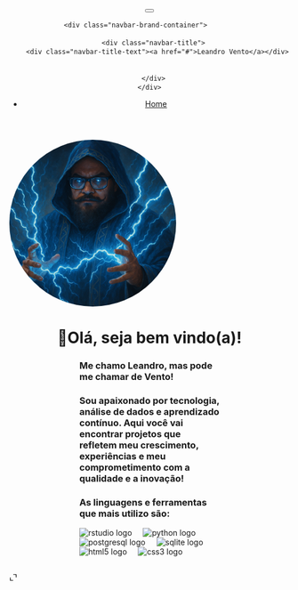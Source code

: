 <!DOCTYPE html>
<html xmlns="http://www.w3.org/1999/xhtml" lang="en" xml:lang="en"><head>

<meta charset="utf-8">
<meta name="generator" content="quarto-1.4.555">

<meta name="viewport" content="width=device-width, initial-scale=1.0, user-scalable=yes">


<title>Leandro Vento</title>
<style>
code{white-space: pre-wrap;}
span.smallcaps{font-variant: small-caps;}
div.columns{display: flex; gap: min(4vw, 1.5em);}
div.column{flex: auto; overflow-x: auto;}
div.hanging-indent{margin-left: 1.5em; text-indent: -1.5em;}
ul.task-list{list-style: none;}
ul.task-list li input[type="checkbox"] {
  width: 0.8em;
  margin: 0 0.8em 0.2em -1em; /* quarto-specific, see https://github.com/quarto-dev/quarto-cli/issues/4556 */ 
  vertical-align: middle;
}
</style>


<script src="vento-graficos_files/libs/clipboard/clipboard.min.js"></script>
<script src="vento-graficos_files/libs/quarto-html/quarto.js"></script>
<script src="vento-graficos_files/libs/quarto-html/popper.min.js"></script>
<script src="vento-graficos_files/libs/quarto-html/tippy.umd.min.js"></script>
<script src="vento-graficos_files/libs/quarto-html/anchor.min.js"></script>
<link href="vento-graficos_files/libs/quarto-html/tippy.css" rel="stylesheet">
<link href="vento-graficos_files/libs/quarto-html/quarto-syntax-highlighting-dark.css" rel="stylesheet" id="quarto-text-highlighting-styles">
<script src="vento-graficos_files/libs/bootstrap/bootstrap.min.js"></script>
<link href="vento-graficos_files/libs/bootstrap/bootstrap-icons.css" rel="stylesheet">
<link href="vento-graficos_files/libs/bootstrap/bootstrap.min.css" rel="stylesheet" id="quarto-bootstrap" data-mode="dark">
<script src="vento-graficos_files/libs/quarto-dashboard/quarto-dashboard.js"></script>
<script src="vento-graficos_files/libs/quarto-dashboard/stickythead.js"></script>
<script src="vento-graficos_files/libs/quarto-dashboard/datatables.min.js" kdttablesentinel="true"></script>
<script src="vento-graficos_files/libs/quarto-dashboard/pdfmake.min.js" kdttablesentinel="true"></script>
<script src="vento-graficos_files/libs/quarto-dashboard/vfs_fonts.js" kdttablesentinel="true"></script>
<script src="vento-graficos_files/libs/quarto-dashboard/web-components.js" type="module"></script>
<script src="vento-graficos_files/libs/quarto-dashboard/components.js"></script>
<link href="vento-graficos_files/libs/quarto-dashboard/datatables.min.css" rel="stylesheet" kdttablesentinel="true">


</head>

<body class="quarto-dashboard dashboard-fill fullcontent">

<header id="quarto-dashboard-header">
<nav class="navbar navbar-expand-md slim" data-bs-theme="dark">
  <div class="navbar-container container-fluid">
    <button class="navbar-toggler" type="button" data-bs-toggle="collapse" data-bs-target="#dashboard-collapse" aria-controls="dashboard-collapse" aria-expanded="false" aria-label="Toggle navigation">
      <span class="navbar-toggler-icon"></span>
    </button>    


    <div class="navbar-brand-container">       

      <div class="navbar-title">
        <div class="navbar-title-text"><a href="#">Leandro Vento</a></div>
        
        
      </div>
    </div>
<div id="dashboard-collapse" class="navbar-collapse collapse"><ul class="navbar-nav navbar-nav-scroll me-auto" role="tablist"><li class="nav-item" role="presentation"><a id="tab-home" class="nav-link active" data-bs-toggle="tab" role="tab" data-bs-target="#home" data-scrolling="false" href="#home" aria-controls="home" aria-selected="true"><span class="nav-link-text">Home</span></a></li></ul></div></div>
</nav>
</header>
<div class="page-layout-custom quarto-dashboard-content bslib-gap-spacing html-fill-container bslib-page-fill quarto-dashboard-pages">  

<div class="bslib-grid-item html-fill-item tab-content bslib-grid" data-layout="fill" style="display: grid; grid-template-rows: minmax(3em, 1fr); grid-auto-columns: minmax(0, 1fr);">
<div id="home" class="dashboard-page tab-pane show active html-fill-item html-fill-container" data-orientation="rows" aria-labelledby="tab-home">
<div class="html-fill-item html-fill-container bslib-grid" style="display: grid; grid-template-rows: minmax(3em, max-content); grid-auto-columns: minmax(0, 1fr);">
<div class="card html-fill-item html-fill-container bslib-card" data-fill="false" data-bslib-card-init="" data-require-bs-caller="card()" data-full-screen="false">
<div class="card-body html-fill-item html-fill-container">
<img src="img-perfil-github.png" align="center" alt="Perfil" style="width:300px; height:300px; border-radius:50%; margin-left: auto; margin-right: auto;"> <br>
<h1 align="center">
👋Olá, seja bem vindo(a)!
</h1>
<div data-align="left" style="width:50%; margin-left: auto; margin-right: auto;" class="html-fill-item html-fill-container">
<h3>
Me chamo Leandro, mas pode me chamar de Vento!
</h3>
<h3>
Sou apaixonado por tecnologia, análise de dados e aprendizado contínuo. Aqui você vai encontrar projetos que refletem meu crescimento, experiências e meu comprometimento com a qualidade e a inovação!
</h3>
<h3>
As linguagens e ferramentas que mais utilizo são:
</h3>
<p><img src="https://cdn.jsdelivr.net/gh/devicons/devicon/icons/rstudio/rstudio-original.svg" height="30" alt="rstudio logo"> <img width="12"> <img src="https://cdn.jsdelivr.net/gh/devicons/devicon/icons/python/python-original.svg" height="30" alt="python logo"> <img width="12"> <img src="https://cdn.jsdelivr.net/gh/devicons/devicon/icons/postgresql/postgresql-original.svg" height="30" alt="postgresql logo"> <img width="12"> <img src="https://cdn.jsdelivr.net/gh/devicons/devicon/icons/sqlite/sqlite-original.svg" height="30" alt="sqlite logo"> <img width="12"> <img src="https://cdn.jsdelivr.net/gh/devicons/devicon/icons/html5/html5-original.svg" height="30" alt="html5 logo"> <img width="12"> <img src="https://cdn.jsdelivr.net/gh/devicons/devicon/icons/css3/css3-original.svg" height="30" alt="css3 logo"></p>
</div>
<br>
<!-- # Página 2 -->
<!-- # Página 3 -->
</div>
<bslib-tooltip placement="auto" bsoptions="[]" data-require-bs-version="5" data-require-bs-caller="tooltip()">
    <template>Expand</template>
    <span class="bslib-full-screen-enter badge rounded-pill">
        <svg xmlns="http://www.w3.org/2000/svg" viewbox="0 0 24 24" style="height:1em;width:1em;" aria-hidden="true" role="img"><path d="M20 5C20 4.4 19.6 4 19 4H13C12.4 4 12 3.6 12 3C12 2.4 12.4 2 13 2H21C21.6 2 22 2.4 22 3V11C22 11.6 21.6 12 21 12C20.4 12 20 11.6 20 11V5ZM4 19C4 19.6 4.4 20 5 20H11C11.6 20 12 20.4 12 21C12 21.6 11.6 22 11 22H3C2.4 22 2 21.6 2 21V13C2 12.4 2.4 12 3 12C3.6 12 4 12.4 4 13V19Z"></path></svg>
    </span>
</bslib-tooltip><script data-bslib-card-init="">bslib.Card.initializeAllCards();</script></div>
<div id="3ade8a4a-fb1d-4a6c-8409-ac45482d5fc9" class="hidden html-fill-item html-fill-container">

</div>
</div>
</div>
</div>


<script id="quarto-html-after-body" type="application/javascript">
window.document.addEventListener("DOMContentLoaded", function (event) {
  const toggleBodyColorMode = (bsSheetEl) => {
    const mode = bsSheetEl.getAttribute("data-mode");
    const bodyEl = window.document.querySelector("body");
    if (mode === "dark") {
      bodyEl.classList.add("quarto-dark");
      bodyEl.classList.remove("quarto-light");
    } else {
      bodyEl.classList.add("quarto-light");
      bodyEl.classList.remove("quarto-dark");
    }
  }
  const toggleBodyColorPrimary = () => {
    const bsSheetEl = window.document.querySelector("link#quarto-bootstrap");
    if (bsSheetEl) {
      toggleBodyColorMode(bsSheetEl);
    }
  }
  toggleBodyColorPrimary();  
  const icon = "";
  const anchorJS = new window.AnchorJS();
  anchorJS.options = {
    placement: 'right',
    icon: icon
  };
  anchorJS.add('.anchored');
  const isCodeAnnotation = (el) => {
    for (const clz of el.classList) {
      if (clz.startsWith('code-annotation-')) {                     
        return true;
      }
    }
    return false;
  }
  const clipboard = new window.ClipboardJS('.code-copy-button', {
    text: function(trigger) {
      const codeEl = trigger.previousElementSibling.cloneNode(true);
      for (const childEl of codeEl.children) {
        if (isCodeAnnotation(childEl)) {
          childEl.remove();
        }
      }
      return codeEl.innerText;
    }
  });
  clipboard.on('success', function(e) {
    // button target
    const button = e.trigger;
    // don't keep focus
    button.blur();
    // flash "checked"
    button.classList.add('code-copy-button-checked');
    var currentTitle = button.getAttribute("title");
    button.setAttribute("title", "Copied!");
    let tooltip;
    if (window.bootstrap) {
      button.setAttribute("data-bs-toggle", "tooltip");
      button.setAttribute("data-bs-placement", "left");
      button.setAttribute("data-bs-title", "Copied!");
      tooltip = new bootstrap.Tooltip(button, 
        { trigger: "manual", 
          customClass: "code-copy-button-tooltip",
          offset: [0, -8]});
      tooltip.show();    
    }
    setTimeout(function() {
      if (tooltip) {
        tooltip.hide();
        button.removeAttribute("data-bs-title");
        button.removeAttribute("data-bs-toggle");
        button.removeAttribute("data-bs-placement");
      }
      button.setAttribute("title", currentTitle);
      button.classList.remove('code-copy-button-checked');
    }, 1000);
    // clear code selection
    e.clearSelection();
  });
    var localhostRegex = new RegExp(/^(?:http|https):\/\/localhost\:?[0-9]*\//);
    var mailtoRegex = new RegExp(/^mailto:/);
      var filterRegex = new RegExp('/' + window.location.host + '/');
    var isInternal = (href) => {
        return filterRegex.test(href) || localhostRegex.test(href) || mailtoRegex.test(href);
    }
    // Inspect non-navigation links and adorn them if external
 	var links = window.document.querySelectorAll('a[href]:not(.nav-link):not(.navbar-brand):not(.toc-action):not(.sidebar-link):not(.sidebar-item-toggle):not(.pagination-link):not(.no-external):not([aria-hidden]):not(.dropdown-item):not(.quarto-navigation-tool)');
    for (var i=0; i<links.length; i++) {
      const link = links[i];
      if (!isInternal(link.href)) {
        // undo the damage that might have been done by quarto-nav.js in the case of
        // links that we want to consider external
        if (link.dataset.originalHref !== undefined) {
          link.href = link.dataset.originalHref;
        }
      }
    }
  function tippyHover(el, contentFn, onTriggerFn, onUntriggerFn) {
    const config = {
      allowHTML: true,
      maxWidth: 500,
      delay: 100,
      arrow: false,
      appendTo: function(el) {
          return el.parentElement;
      },
      interactive: true,
      interactiveBorder: 10,
      theme: 'quarto',
      placement: 'bottom-start',
    };
    if (contentFn) {
      config.content = contentFn;
    }
    if (onTriggerFn) {
      config.onTrigger = onTriggerFn;
    }
    if (onUntriggerFn) {
      config.onUntrigger = onUntriggerFn;
    }
    window.tippy(el, config); 
  }
  const noterefs = window.document.querySelectorAll('a[role="doc-noteref"]');
  for (var i=0; i<noterefs.length; i++) {
    const ref = noterefs[i];
    tippyHover(ref, function() {
      // use id or data attribute instead here
      let href = ref.getAttribute('data-footnote-href') || ref.getAttribute('href');
      try { href = new URL(href).hash; } catch {}
      const id = href.replace(/^#\/?/, "");
      const note = window.document.getElementById(id);
      if (note) {
        return note.innerHTML;
      } else {
        return "";
      }
    });
  }
  const xrefs = window.document.querySelectorAll('a.quarto-xref');
  const processXRef = (id, note) => {
    // Strip column container classes
    const stripColumnClz = (el) => {
      el.classList.remove("page-full", "page-columns");
      if (el.children) {
        for (const child of el.children) {
          stripColumnClz(child);
        }
      }
    }
    stripColumnClz(note)
    if (id === null || id.startsWith('sec-')) {
      // Special case sections, only their first couple elements
      const container = document.createElement("div");
      if (note.children && note.children.length > 2) {
        container.appendChild(note.children[0].cloneNode(true));
        for (let i = 1; i < note.children.length; i++) {
          const child = note.children[i];
          if (child.tagName === "P" && child.innerText === "") {
            continue;
          } else {
            container.appendChild(child.cloneNode(true));
            break;
          }
        }
        if (window.Quarto?.typesetMath) {
          window.Quarto.typesetMath(container);
        }
        return container.innerHTML
      } else {
        if (window.Quarto?.typesetMath) {
          window.Quarto.typesetMath(note);
        }
        return note.innerHTML;
      }
    } else {
      // Remove any anchor links if they are present
      const anchorLink = note.querySelector('a.anchorjs-link');
      if (anchorLink) {
        anchorLink.remove();
      }
      if (window.Quarto?.typesetMath) {
        window.Quarto.typesetMath(note);
      }
      // TODO in 1.5, we should make sure this works without a callout special case
      if (note.classList.contains("callout")) {
        return note.outerHTML;
      } else {
        return note.innerHTML;
      }
    }
  }
  for (var i=0; i<xrefs.length; i++) {
    const xref = xrefs[i];
    tippyHover(xref, undefined, function(instance) {
      instance.disable();
      let url = xref.getAttribute('href');
      let hash = undefined; 
      if (url.startsWith('#')) {
        hash = url;
      } else {
        try { hash = new URL(url).hash; } catch {}
      }
      if (hash) {
        const id = hash.replace(/^#\/?/, "");
        const note = window.document.getElementById(id);
        if (note !== null) {
          try {
            const html = processXRef(id, note.cloneNode(true));
            instance.setContent(html);
          } finally {
            instance.enable();
            instance.show();
          }
        } else {
          // See if we can fetch this
          fetch(url.split('#')[0])
          .then(res => res.text())
          .then(html => {
            const parser = new DOMParser();
            const htmlDoc = parser.parseFromString(html, "text/html");
            const note = htmlDoc.getElementById(id);
            if (note !== null) {
              const html = processXRef(id, note);
              instance.setContent(html);
            } 
          }).finally(() => {
            instance.enable();
            instance.show();
          });
        }
      } else {
        // See if we can fetch a full url (with no hash to target)
        // This is a special case and we should probably do some content thinning / targeting
        fetch(url)
        .then(res => res.text())
        .then(html => {
          const parser = new DOMParser();
          const htmlDoc = parser.parseFromString(html, "text/html");
          const note = htmlDoc.querySelector('main.content');
          if (note !== null) {
            // This should only happen for chapter cross references
            // (since there is no id in the URL)
            // remove the first header
            if (note.children.length > 0 && note.children[0].tagName === "HEADER") {
              note.children[0].remove();
            }
            const html = processXRef(null, note);
            instance.setContent(html);
          } 
        }).finally(() => {
          instance.enable();
          instance.show();
        });
      }
    }, function(instance) {
    });
  }
      let selectedAnnoteEl;
      const selectorForAnnotation = ( cell, annotation) => {
        let cellAttr = 'data-code-cell="' + cell + '"';
        let lineAttr = 'data-code-annotation="' +  annotation + '"';
        const selector = 'span[' + cellAttr + '][' + lineAttr + ']';
        return selector;
      }
      const selectCodeLines = (annoteEl) => {
        const doc = window.document;
        const targetCell = annoteEl.getAttribute("data-target-cell");
        const targetAnnotation = annoteEl.getAttribute("data-target-annotation");
        const annoteSpan = window.document.querySelector(selectorForAnnotation(targetCell, targetAnnotation));
        const lines = annoteSpan.getAttribute("data-code-lines").split(",");
        const lineIds = lines.map((line) => {
          return targetCell + "-" + line;
        })
        let top = null;
        let height = null;
        let parent = null;
        if (lineIds.length > 0) {
            //compute the position of the single el (top and bottom and make a div)
            const el = window.document.getElementById(lineIds[0]);
            top = el.offsetTop;
            height = el.offsetHeight;
            parent = el.parentElement.parentElement;
          if (lineIds.length > 1) {
            const lastEl = window.document.getElementById(lineIds[lineIds.length - 1]);
            const bottom = lastEl.offsetTop + lastEl.offsetHeight;
            height = bottom - top;
          }
          if (top !== null && height !== null && parent !== null) {
            // cook up a div (if necessary) and position it 
            let div = window.document.getElementById("code-annotation-line-highlight");
            if (div === null) {
              div = window.document.createElement("div");
              div.setAttribute("id", "code-annotation-line-highlight");
              div.style.position = 'absolute';
              parent.appendChild(div);
            }
            div.style.top = top - 2 + "px";
            div.style.height = height + 4 + "px";
            div.style.left = 0;
            let gutterDiv = window.document.getElementById("code-annotation-line-highlight-gutter");
            if (gutterDiv === null) {
              gutterDiv = window.document.createElement("div");
              gutterDiv.setAttribute("id", "code-annotation-line-highlight-gutter");
              gutterDiv.style.position = 'absolute';
              const codeCell = window.document.getElementById(targetCell);
              const gutter = codeCell.querySelector('.code-annotation-gutter');
              gutter.appendChild(gutterDiv);
            }
            gutterDiv.style.top = top - 2 + "px";
            gutterDiv.style.height = height + 4 + "px";
          }
          selectedAnnoteEl = annoteEl;
        }
      };
      const unselectCodeLines = () => {
        const elementsIds = ["code-annotation-line-highlight", "code-annotation-line-highlight-gutter"];
        elementsIds.forEach((elId) => {
          const div = window.document.getElementById(elId);
          if (div) {
            div.remove();
          }
        });
        selectedAnnoteEl = undefined;
      };
        // Handle positioning of the toggle
    window.addEventListener(
      "resize",
      throttle(() => {
        elRect = undefined;
        if (selectedAnnoteEl) {
          selectCodeLines(selectedAnnoteEl);
        }
      }, 10)
    );
    function throttle(fn, ms) {
    let throttle = false;
    let timer;
      return (...args) => {
        if(!throttle) { // first call gets through
            fn.apply(this, args);
            throttle = true;
        } else { // all the others get throttled
            if(timer) clearTimeout(timer); // cancel #2
            timer = setTimeout(() => {
              fn.apply(this, args);
              timer = throttle = false;
            }, ms);
        }
      };
    }
      // Attach click handler to the DT
      const annoteDls = window.document.querySelectorAll('dt[data-target-cell]');
      for (const annoteDlNode of annoteDls) {
        annoteDlNode.addEventListener('click', (event) => {
          const clickedEl = event.target;
          if (clickedEl !== selectedAnnoteEl) {
            unselectCodeLines();
            const activeEl = window.document.querySelector('dt[data-target-cell].code-annotation-active');
            if (activeEl) {
              activeEl.classList.remove('code-annotation-active');
            }
            selectCodeLines(clickedEl);
            clickedEl.classList.add('code-annotation-active');
          } else {
            // Unselect the line
            unselectCodeLines();
            clickedEl.classList.remove('code-annotation-active');
          }
        });
      }
  const findCites = (el) => {
    const parentEl = el.parentElement;
    if (parentEl) {
      const cites = parentEl.dataset.cites;
      if (cites) {
        return {
          el,
          cites: cites.split(' ')
        };
      } else {
        return findCites(el.parentElement)
      }
    } else {
      return undefined;
    }
  };
  var bibliorefs = window.document.querySelectorAll('a[role="doc-biblioref"]');
  for (var i=0; i<bibliorefs.length; i++) {
    const ref = bibliorefs[i];
    const citeInfo = findCites(ref);
    if (citeInfo) {
      tippyHover(citeInfo.el, function() {
        var popup = window.document.createElement('div');
        citeInfo.cites.forEach(function(cite) {
          var citeDiv = window.document.createElement('div');
          citeDiv.classList.add('hanging-indent');
          citeDiv.classList.add('csl-entry');
          var biblioDiv = window.document.getElementById('ref-' + cite);
          if (biblioDiv) {
            citeDiv.innerHTML = biblioDiv.innerHTML;
          }
          popup.appendChild(citeDiv);
        });
        return popup.innerHTML;
      });
    }
  }
});
</script>
</div> <!-- /container fluid -->

<script type="application/javascript">
window.document.addEventListener("DOMContentLoaded", function (_event) {
  if (window.bslib.Card) {
    window.bslib.Card.initializeAllCards();
  }
}); 
</script>
  



</body></html>
